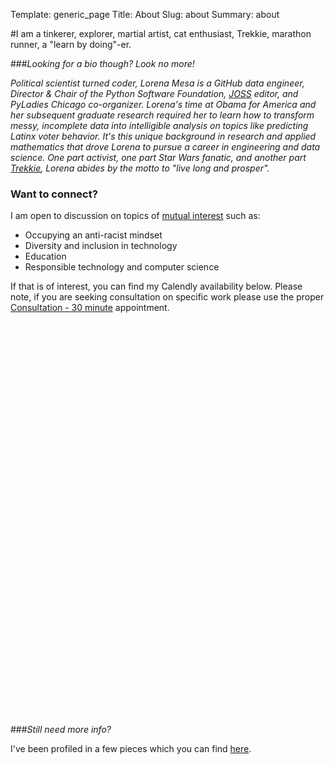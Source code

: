 Template: generic_page
Title: About
Slug: about
Summary: about

#I am a tinkerer, explorer, martial artist, cat enthusiast, Trekkie, marathon runner, a "learn by doing"-er. 


###_Looking for a bio though? Look no more!_

_Political scientist turned coder, Lorena Mesa is a GitHub data engineer, Director & Chair of the Python Software Foundation, [JOSS](https://joss.theoj.org/about) editor, and PyLadies Chicago co-organizer. Lorena's time at Obama for America and her subsequent graduate research required her to learn how to transform messy, incomplete data into intelligible analysis on topics like predicting Latinx voter behavior. It's this unique background in research and applied mathematics that drove Lorena to pursue a career in engineering and data science. One part activist, one part Star Wars fanatic, and another part [Trekkie](https://www.greggpollack.com/wp-content/uploads/2017/03/lorena_for_twitter.jpg), Lorena abides by the motto to "live long and prosper"._

<h3 id=contact>Want to connect?</h3>

I am open to discussion on topics of [mutual interest](/values.html) such as:

- Occupying an anti-racist mindset
- Diversity and inclusion in technology
- Education
- Responsible technology and computer science

If that is of interest, you can find my Calendly availability below. Please note, if you are seeking consultation on specific work please use the proper [Consultation - 30 minute](https://calendly.com/lorenamesa/30min) appointment.

<!-- Calendly inline widget begin -->
<div class="calendly-inline-widget" data-url="https://calendly.com/lorenamesa" style="min-width:320px;height:630px;"></div>
<script type="text/javascript" src="https://assets.calendly.com/assets/external/widget.js"></script>
<!-- Calendly inline widget end -->

###_Still need more info?_

I've been profiled in a few pieces which you can find [here](/talks.html#media).

